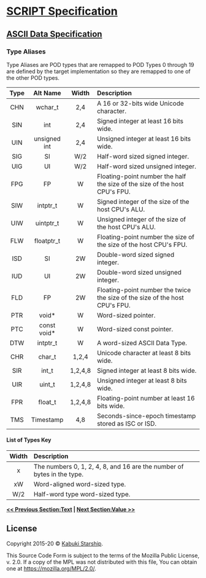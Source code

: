 # [SCRIPT Specification](../)

## [ASCII Data Specification](./)

### Type Aliases

Type Aliases are POD types that are remapped to POD Types 0 through 19 are defined by the target implementation so they are remapped to one of the other POD types.

| Type |   Alt Name   |  Width  | Description |
|:----:|:------------:|:-------:|:------------|
| CHN  |   wchar_t    |   2,4   | A 16 or 32-bits wide Unicode character. |
| SIN  |     int      |   2,4   | Signed integer at least 16 bits wide. |
| UIN  | unsigned int |   2,4   | Unsigned integer at least 16 bits wide. |
| SIG  |     SI       |   W/2   | Half-word sized signed integer. |
| UIG  |     UI       |   W/2   | Half-word sized unsigned integer. |
| FPG  |     FP       |    W    | Floating-point number the half the size of the size of the host CPU's FPU. |
| SIW  |   intptr_t   |    W    | Signed integer of the size of the host CPU's ALU. |
| UIW  |  uintptr_t   |    W    | Unsigned integer of the size of the host CPU's ALU. |
| FLW  |  floatptr_t  |    W    | Floating-point number the size of the size of the host CPU's FPU. |
| ISD  |     SI       |   2W    | Double-word sized signed integer. |
| IUD  |     UI       |   2W    | Double-word sized unsigned integer. |
| FLD  |     FP       |   2W    | Floating-point number the twice the size of the size of the host CPU's FPU. |
| PTR  |    void*     |    W    | Word-sized pointer. |
| PTC  | const void*  |    W    | Word-sized const pointer. |
| DTW  |   intptr_t   |    W    | A word-sized ASCII Data Type. |
| CHR  |    char_t    |  1,2,4  | Unicode character at least 8 bits wide. |
| SIR  |    int_t     | 1,2,4,8 | Signed integer at least 8 bits wide. |
| UIR  |    uint_t    | 1,2,4,8 | Unsigned integer at least 8 bits wide. |
| FPR  |   float_t    | 1,2,4,8 | Floating-point number at least 16 bits wide. |
| TMS  |  Timestamp   |   4,8   | Seconds-since-epoch timestamp stored as ISC or ISD. |

#### List of Types Key

| Width | Description |
|:-----:|:------------|
|   x   | The numbers 0, 1, 2, 4, 8, and 16 are the number of bytes in the type. |
|  xW   | Word-aligned word-sized type. |
|  W/2  | Half-word type word-sized type. |

**[<< Previous Section:Text](./text) | [Next Section:Value >>](./value)**

## License

Copyright 2015-20 © [Kabuki Starship](https://kabukistarship.com).

This Source Code Form is subject to the terms of the Mozilla Public License, v. 2.0. If a copy of the MPL was not distributed with this file, You can obtain one at <https://mozilla.org/MPL/2.0/>.
